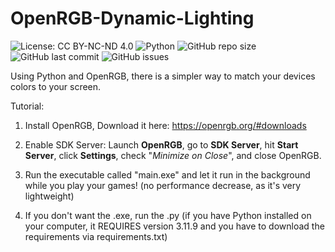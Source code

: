 # OpenRGB-Dynamic-Lighting
![License: CC BY-NC-ND 4.0](https://img.shields.io/badge/License-CC%20BY--NC--ND%204.0-lightgrey.svg)
![Python](https://img.shields.io/badge/python-3.8%2B-blue)
![GitHub repo size](https://img.shields.io/github/repo-size/centillagon/OpenRGB-Dynamic-Lighting)
![GitHub last commit](https://img.shields.io/github/last-commit/centillagon/OpenRGB-Dynamic-Lighting)
![GitHub issues](https://img.shields.io/github/issues/centillagon/OpenRGB-Dynamic-Lighting)


Using Python and OpenRGB, there is a simpler way to match your devices colors to your screen.

Tutorial:

1. Install OpenRGB, Download it here: https://openrgb.org/#downloads

2. Enable SDK Server:
Launch **OpenRGB**, go to **SDK Server**, hit **Start Server**, click **Settings**, check "*Minimize on Close*", and close OpenRGB.

3. Run the executable called "main.exe" and let it run in the background while you play your games! (no performance decrease, as it's very lightweight)
4. If you don't want the .exe, run the .py (if you have Python installed on your computer, it REQUIRES version 3.11.9 and you have to download the requirements via requirements.txt)
